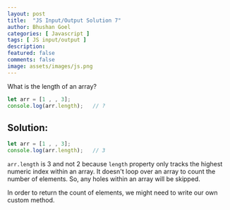 ```yaml
---
layout: post
title:  "JS Input/Output Solution 7"
author: Bhushan Goel
categories: [ Javascript ]
tags: [ JS input/output ]
description:
featured: false
comments: false
image: assets/images/js.png
---
```


What is the length of an array?

```javascript
let arr = [1 , , 3];
console.log(arr.length);   // ?
```

## Solution:

```javascript
let arr = [1 , , 3];
console.log(arr.length);   // 3
```

`arr.length` is 3 and not 2 because `length` property only tracks the highest numeric index within an array. It doesn't loop over an array to count the number of elements. So, any holes within an array will be skipped.

In order to return the count of elements, we might need to write our own custom method.

